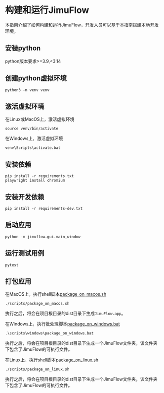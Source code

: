 # 构建和运行JimuFlow

本指南介绍了如何构建和运行JimuFlow，开发人员可以基于本指南搭建本地开发环境。

## 安装python

python版本要求>=3.9,<3.14

## 创建python虚拟环境

```shell
python3 -m venv venv
```

## 激活虚拟环境

在Linux或MacOS上，激活虚拟环境
```shell
source venv/bin/activate
```
在Windows上，激活虚拟环境
```shell
venv\Scripts\activate.bat
```

## 安装依赖

```shell
pip install -r requirements.txt
playwright install chromium
```

## 安装开发依赖
```shell
pip install -r requirements-dev.txt
```

## 启动应用
```shell
python -m jimuflow.gui.main_window
```

## 运行测试用例
```shell
pytest
```

## 打包应用

在MacOS上，执行shell脚本[package_on_macos.sh](../../../scripts/package_on_macos.sh)
```shell
./scripts/package_on_macos.sh
```
执行之后，将会在项目根目录的dist目录下生成`JimuFlow.app`。

在Windows上，执行批处理脚本[package_on_windows.bat](../../../scripts/windows/package_on_windows.bat)
```shell
.\scripts\windows\package_on_windows.bat
```
执行之后，将会在项目根目录的dist目录下生成一个JimuFlow文件夹，该文件夹下包含了JimuFlow的可执行文件。

在Linux上，执行shell脚本[package_on_linux.sh](../../../scripts/package_on_linux.sh)
```shell
./scripts/package_on_linux.sh
```
执行之后，将会在项目根目录的dist目录下生成一个JimuFlow文件夹，该文件夹下包含了JimuFlow的可执行文件。
